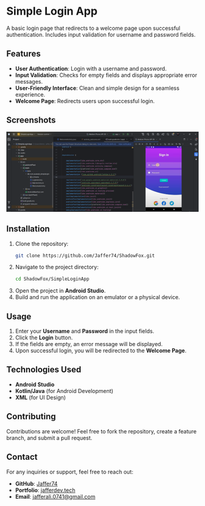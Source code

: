 # Simple Login App

A basic login page that redirects to a welcome page upon successful authentication. Includes input validation for username and password fields.

## Features

- **User Authentication**: Login with a username and password.
- **Input Validation**: Checks for empty fields and displays appropriate error messages.
- **User-Friendly Interface**: Clean and simple design for a seamless experience.
- **Welcome Page**: Redirects users upon successful login.

## Screenshots

![App Screenshot](https://github.com/Jaffer74/ShadowFox/blob/main/SimpleLoginApp/Untitled%20design.png)

## Installation

1. Clone the repository:
   ```sh
   git clone https://github.com/Jaffer74/ShadowFox.git
   ```
2. Navigate to the project directory:
   ```sh
   cd ShadowFox/SimpleLoginApp
   ```
3. Open the project in **Android Studio**.
4. Build and run the application on an emulator or a physical device.

## Usage

1. Enter your **Username** and **Password** in the input fields.
2. Click the **Login** button.
3. If the fields are empty, an error message will be displayed.
4. Upon successful login, you will be redirected to the **Welcome Page**.

## Technologies Used

- **Android Studio**
- **Kotlin/Java** (for Android Development)
- **XML** (for UI Design)

## Contributing

Contributions are welcome! Feel free to fork the repository, create a feature branch, and submit a pull request.



## Contact

For any inquiries or support, feel free to reach out:
- **GitHub**: [Jaffer74](https://github.com/Jaffer74)
- **Portfolio**: [jafferdev.tech](https://www.jafferdev.tech)
- **Email**: jafferali.0741@gmail.com
